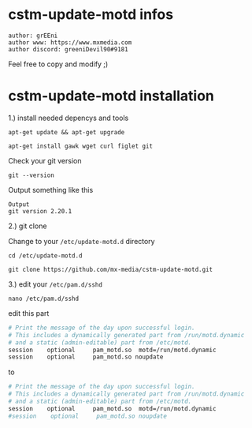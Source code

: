 # cstm-update-motd infos

`author: grEEni`  
`author www: https://www.mxmedia.com`  
`author discord: greeniDevil90#9181`  

Feel free to copy and modify ;)

# cstm-update-motd installation

1.) install needed depencys and tools

```shell
apt-get update && apt-get upgrade
```

```shell
apt-get install gawk wget curl figlet git
```

Check your git version

```shell
git --version
```

Output something like this

```shell
Output
git version 2.20.1
```

2.) git clone 

Change to your `/etc/update-motd.d` directory

```shell
cd /etc/update-motd.d
```

```shell
git clone https://github.com/mx-media/cstm-update-motd.git
```

3.) edit your `/etc/pam.d/sshd`

```shell
nano /etc/pam.d/sshd
```

edit this part

```bash
# Print the message of the day upon successful login.
# This includes a dynamically generated part from /run/motd.dynamic
# and a static (admin-editable) part from /etc/motd.
session    optional     pam_motd.so  motd=/run/motd.dynamic
session    optional     pam_motd.so noupdate
```

to

```bash
# Print the message of the day upon successful login.
# This includes a dynamically generated part from /run/motd.dynamic
# and a static (admin-editable) part from /etc/motd.
session    optional     pam_motd.so  motd=/run/motd.dynamic
#session    optional     pam_motd.so noupdate
```
